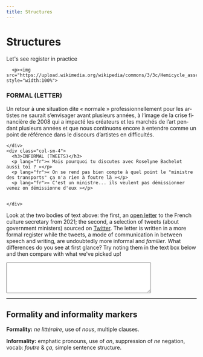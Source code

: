 ```yaml
---
title: Structures
---
```


<h1>Structures</h1>
<p>Let's see register in practice</p>

<div class="row">
    <div class="col-sm-4">
      
      
      <p><img src="https://upload.wikimedia.org/wikipedia/commons/3/3c/Hemicycle_assemblee_nationale.JPG" style="width:100%">

</p>
    </div>
    <div class="col-sm-4">
      <h3>FORMAL (LETTER)</h3>
      <p lang="fr">Un retour à une situation dite « normale » professionnellement pour les artistes ne saurait s’envisager avant plusieurs années, à l’image de la crise financière de 2008 qui a impacté les créateurs et les marchés de l’art pendant plusieurs années et que nous continuons encore à entendre comme un point de référence dans le discours d’artistes en difficultés.</p>
     
          
    </div>
    <div class="col-sm-4">
      <h3>INFORMAL (TWEETS)</h3>        
      <p lang="fr">« Mais pourquoi tu discutes avec Roselyne Bachelot aussi toi ? »</p>
      <p lang="fr">« On se rend pas bien compte à quel point le "ministre des transports" ça n'a rien à foutre là »</p>
      <p lang="fr">« C'est un ministre... ils veulent pas démissionner venez on démissionne d'eux »</p>
      
      
    </div>
  </div>
  
<p>Look at the two bodies of text above: the first, an <a href="https://www.lamaisondesartistes.fr/site/lettre-ouverte-a-la-ministre-de-la-culture/">open letter</a> to the French culture secretary from 2021; the second, a selection of tweets (about government ministers) sourced on <a href="https://twitter.com/?lang=fr">Twitter</a>. The letter is written in a more formal register while the tweets, a mode of communication in between speech and writing, are undoubtedly more informal and <i>familier</i>. What differences do you see at first glance? Try noting them in the text box below and then compare with what we've picked up!</p>

<textarea name="text" cols="45" rows="5">
</textarea>

<hr>

<h2>Formality and informality markers</h2>
<p><strong>Formality:</strong> <i>ne littéraire</i>, use of <i>nous</i>, multiple clauses. </p>
<p><strong>Informality:</strong> emphatic pronouns, use of <i>on</i>, suppression of <i>ne</i> negation, vocab: <i>foutre</i> & <i>ça</i>, simple sentence structure. </p>




